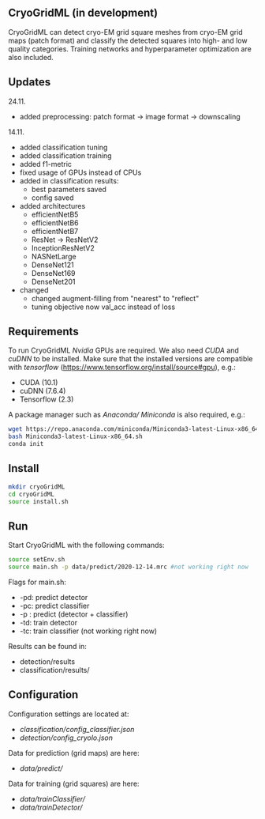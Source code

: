 ## CryoGridML (in development)
CryoGridML can detect cryo-EM grid square meshes from cryo-EM grid maps (patch format) and classify the detected squares into high- and low quality categories. Training networks and hyperparameter optimization are also included.

## Updates
24.11.
- added preprocessing: patch format -> image format -> downscaling

14.11.
- added classification tuning
- added classification training
- added f1-metric
- fixed usage of GPUs instead of CPUs
- added in classification results:
    - best parameters saved
    - config saved
- added architectures
    - efficientNetB5
    - efficientNetB6
    - efficientNetB7
    - ResNet -> ResNetV2
    - InceptionResNetV2
    - NASNetLarge
    - DenseNet121
    - DenseNet169
    - DenseNet201
- changed
    - changed augment-filling from "nearest" to "reflect"
    - tuning objective now val_acc instead of loss


## Requirements
To run CryoGridML *Nvidia* GPUs are required. We also need *CUDA* and *cuDNN* to be installed. Make sure that the installed versions are compatible with *tensorflow* (https://www.tensorflow.org/install/source#gpu), e.g.:

- CUDA (10.1)
- cuDNN (7.6.4)
- Tensorflow (2.3)

A package manager such as *Anaconda/ Miniconda* is also required, e.g.:
```bash
wget https://repo.anaconda.com/miniconda/Miniconda3-latest-Linux-x86_64.sh
bash Miniconda3-latest-Linux-x86_64.sh
conda init
```

## Install
```bash
mkdir cryoGridML
cd cryoGridML
source install.sh
```

## Run 
Start CryoGridML with the following commands:
```bash
source setEnv.sh
source main.sh -p data/predict/2020-12-14.mrc #not working right now
```

Flags for main.sh:
- -pd: predict detector
- -pc: predict classifier
- -p : predict (detector + classifier)
- -td: train detector
- -tc: train classifier (not working right now)

Results can be found in:
- detection/results
- classification/results/


## Configuration
Configuration settings are located at:
- *classification/config_classifier.json*
- *detection/config_cryolo.json*

Data for prediction (grid maps) are here:
- *data/predict/*

Data for training (grid squares) are here:
- *data/trainClassifier/*
- *data/trainDetector/*